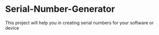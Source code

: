 # Serial-Number-Generator
This project will help you in creating serial numbers for your software or device
